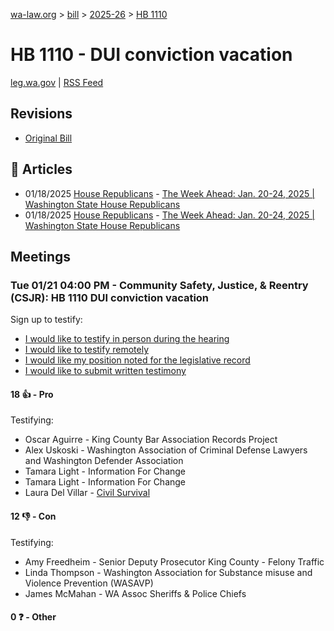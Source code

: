 [wa-law.org](/) > [bill](/bill/) > [2025-26](/bill/2025-26/) > [HB 1110](/bill/2025-26/hb/1110/)

# HB 1110 - DUI conviction vacation
[leg.wa.gov](https://app.leg.wa.gov/billsummary?BillNumber=1110&Year=2025&Initiative=false) | [RSS Feed](./rss.xml)

## Revisions
* [Original Bill](1/)

## 📰 Articles
* 01/18/2025 [House Republicans](/org/house_republicans/) - [The Week Ahead: Jan. 20-24, 2025 | Washington State House Republicans](http://houserepublicans.wa.gov/week/the-week-ahead-jan-20-24-2025/#:~:text=HB%201110)
* 01/18/2025 [House Republicans](/org/house_republicans/) - [The Week Ahead: Jan. 20-24, 2025 | Washington State House Republicans](https://houserepublicans.wa.gov/week/the-week-ahead-jan-20-24-2025/#:~:text=HB%201110)

## Meetings
### Tue 01/21 04:00 PM - Community Safety, Justice, & Reentry (CSJR): HB 1110 DUI conviction vacation
Sign up to testify:
* [I would like to testify in person during the hearing](https://app.leg.wa.gov/csi/Testifier/Add?chamber=House&mId=32450&aId=161447&caId=24841&tId=1)
* [I would like to testify remotely](https://app.leg.wa.gov/csi/Testifier/Add?chamber=House&mId=32450&aId=161447&caId=24841&tId=2)
* [I would like my position noted for the legislative record](https://app.leg.wa.gov/csi/Testifier/Add?chamber=House&mId=32450&aId=161447&caId=24841&tId=3)
* [I would like to submit written testimony](https://app.leg.wa.gov/csi/Testifier/Add?chamber=House&mId=32450&aId=161447&caId=24841&tId=4)

#### 18 👍 - Pro
Testifying:
* Oscar Aguirre - King County Bar Association Records Project
* Alex Uskoski - Washington Association of Criminal Defense Lawyers and Washington Defender Association
* Tamara Light - Information For Change
* Tamara Light - Information For Change
* Laura Del Villar - [Civil Survival](/org/civil_survival/)

#### 12 👎 - Con
Testifying:
* Amy Freedheim - Senior Deputy Prosecutor King County - Felony Traffic
* Linda Thompson - Washington Association for Substance misuse and Violence Prevention (WASAVP)
* James McMahan - WA Assoc Sheriffs & Police Chiefs

#### 0 ❓ - Other
